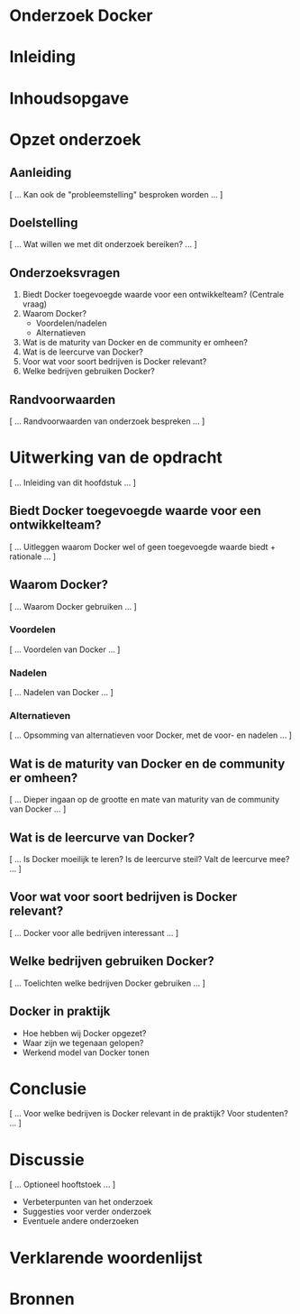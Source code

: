 # Onderzoek Docker

# Inleiding

# Inhoudsopgave

# Opzet onderzoek
## Aanleiding
[ ... Kan ook de "probleemstelling" besproken worden ... ]

## Doelstelling
[ ... Wat willen we met dit onderzoek bereiken? ... ]

## Onderzoeksvragen
1. Biedt Docker toegevoegde waarde voor een ontwikkelteam? (Centrale vraag)
2. Waarom Docker?
	- Voordelen/nadelen
	- Alternatieven
3. Wat is de maturity van Docker en de community er omheen?
4. Wat is de leercurve van Docker?
5. Voor wat voor soort bedrijven is Docker relevant?
6. Welke bedrijven gebruiken Docker?

## Randvoorwaarden
[ ... Randvoorwaarden van onderzoek bespreken ... ]

# Uitwerking van de opdracht
[ ... Inleiding van dit hoofdstuk ... ]

## Biedt Docker toegevoegde waarde voor een ontwikkelteam?
[ ... Uitleggen waarom Docker wel of geen toegevoegde waarde biedt + rationale ... ]

## Waarom Docker?
[ ... Waarom Docker gebruiken ... ]

### Voordelen
[ ... Voordelen van Docker ... ]

### Nadelen
[ ... Nadelen van Docker ... ]

### Alternatieven
[ ... Opsomming van alternatieven voor Docker, met de voor- en nadelen ... ]

## Wat is de maturity van Docker en de community er omheen?
[ ... Dieper ingaan op de grootte en mate van maturity van de community van Docker ... ]

## Wat is de leercurve van Docker?
[ ... Is Docker moeilijk te leren? Is de leercurve steil? Valt de leercurve mee? ... ]

## Voor wat voor soort bedrijven is Docker relevant?
[ ... Docker voor alle bedrijven interessant ... ]

## Welke bedrijven gebruiken Docker?
[ ... Toelichten welke bedrijven Docker gebruiken ... ]

## Docker in praktijk
- Hoe hebben wij Docker opgezet?
- Waar zijn we tegenaan gelopen?
- Werkend model van Docker tonen

# Conclusie
[ ... Voor welke bedrijven is Docker relevant in de praktijk? Voor studenten? ... ]

# Discussie
[ ... Optioneel hooftstoek ... ]
- Verbeterpunten van het onderzoek
- Suggesties voor verder onderzoek
- Eventuele andere onderzoeken

# Verklarende woordenlijst

# Bronnen